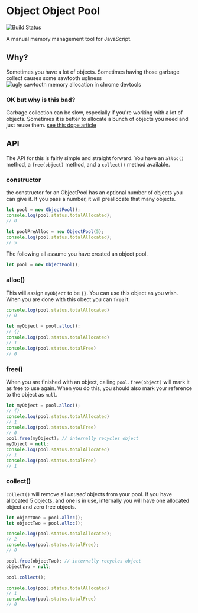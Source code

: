 # Object Object Pool 

[![Build Status](https://travis-ci.org/WillsonSmith/ObjectPool.svg?branch=master)](https://travis-ci.org/WillsonSmith/ObjectPool)

A manual memory management tool for JavaScript.

## Why?
Sometimes you have a lot of objects. Sometimes having those garbage collect causes some sawtooth ugliness
![ugly sawtooth memory allocation in chrome devtools](http://cl.willsonsmith.com/0h3Y0a2V3Y3t/0tpPQ.png)

### OK but why is this bad?
Garbage collection can be slow, especially if you're working with a lot of objects.
Sometimes it is better to allocate a bunch of objects you need and just reuse them.
[see this dope article](https://www.html5rocks.com/en/tutorials/speed/static-mem-pools/)


## API
The API for this is fairly simple and straight forward. You have an `alloc()` method, a `free(object)` method, and a `collect()` method available.

### constructor
the constructor for an ObjectPool has an optional number of objects you can give it. If you pass a number, it will preallocate that many objects.

```js
let pool = new ObjectPool();
console.log(pool.status.totalAllocated);
// 0

let poolPreAlloc = new ObjectPool(5);
console.log(pool.status.totalAllocated);
// 5

```

The following all assume you have created an object pool.

```js
let pool = new ObjectPool();
```

### alloc()
This will assign `myObject` to be `{}`. You can use this object as you wish.
When you are done with this obect you can `free` it.
```js
console.log(pool.status.totalAllocated)
// 0

let myObject = pool.alloc();
// {}
console.log(pool.status.totalAllocated)
// 1
console.log(pool.status.totalFree)
// 0
```

### free()
When you are finished with an object, calling `pool.free(object)` will mark it as free to use again.
When you do this, you should also mark your reference to the object as `null`.

```js
let myObject = pool.alloc();
// {}
console.log(pool.status.totalAllocated)
// 1
console.log(pool.status.totalFree)
// 0
pool.free(myObject); // internally recycles object
myObject = null;
console.log(pool.status.totalAllocated)
// 1
console.log(pool.status.totalFree)
// 1
```

### collect()
`collect()` will remove all _unused_ objects from your pool. If you have allocated 5 objects, and one is in use,
internally you will have one allocated object and zero free objects. 

```js
let objectOne = pool.alloc();
let objectTwo = pool.alloc();

console.log(pool.status.totalAllocated);
// 2
console.log(pool.status.totalFree);
// 0

pool.free(objectTwo); // internally recycles object
objectTwo = null;

pool.collect();

console.log(pool.status.totalAllocated)
// 1
console.log(pool.status.totalFree)
// 0
```


